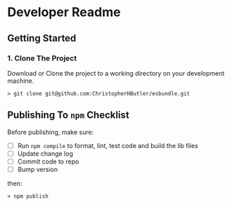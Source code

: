 # Developer Readme

## Getting Started

### 1. Clone The Project

Download or Clone the project to a working directory on your development machine.

```
> git clone git@github.com:ChristopherHButler/esbundle.git
```




## Publishing To `npm` Checklist

Before publishing, make sure:

 - [ ] Run `npm compile` to format, lint, test code and build the lib files
 - [ ] Update change log
 - [ ] Commit code to repo
 - [ ] Bump version

then:

```
> npm publish
```
